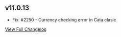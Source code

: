 
## v11.0.13
* Fix: #2250 - Currency checking error in Cata clasic


[View Full Changelog](https://github.com/ascott18/TellMeWhen/blob/25569cbaeb22859d431f4cf8201930a52cccc772/CHANGELOG.md)
